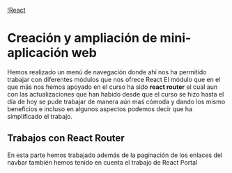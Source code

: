 [!React](./assets/logo512.png)
# Creación y ampliación de mini-aplicación web
Hemos realizado un menú de navegación donde ahí nos ha permitido trabajar con diferentes módulos que nos ofrece React
El módulo que en el que más nos hemos apoyado en el curso ha sido **react router** el cual aun con las actualizaciones que han habido
desde que el curso se hizo hasta el día de hoy  se pude trabajar de manera aún maś cómoda y dando los mismo beneficios e incluso en algunos
aspectos podemos decir que ha simplificado el trabajo.

## Trabajos con React Router
En esta parte hemos trabajado además de la paginación de los enlaces del navbar también hemos tenido en cuenta el trabajo de React Portal

